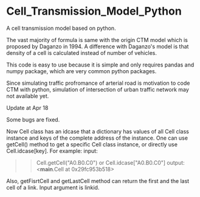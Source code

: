 # Cell_Transmission_Model_Python
A cell transmission model based on python.

The vast majority of formula is same with the origin CTM model which is proposed by Daganzo in 1994. A difference with Daganzo's model is that density of a cell is calculated instead of number of vehicles.

This code is easy to use because it is simple and only requires pandas and numpy package, which are very common python packages.

Since simulating traffic profromance of arterial road is motivation to code CTM with python, simulation of intersection of urban traffic network may not available yet. 

Update at Apr 18

Some bugs are fixed.

Now Cell class has an idcase that a dictionary has values of all Cell class instance and keys of the complete address of the instance. One can use getCell() method to get a specific Cell class instance, or directly use Cell.idcase[key]. 
For example: 
input:
>> Cell.getCell("A0.B0.C0") or Cell.idcase["A0.B0.C0"]
output:
>> <__main__.Cell at 0x29fc953b518>

Also, getFisrtCell and getLastCell method can return the first and the last cell of a link. Input argument is linkid.